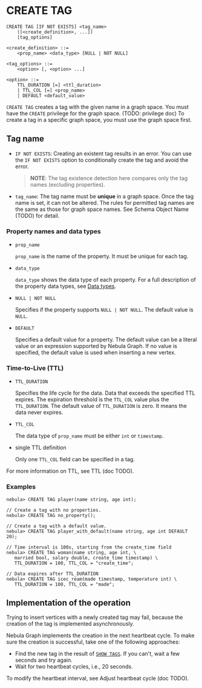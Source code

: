# CREATE TAG

```ngql
CREATE TAG [IF NOT EXISTS] <tag_name>
    ([<create_definition>, ...])
    [tag_options]

<create_definition> ::=
    <prop_name> <data_type> [NULL | NOT NULL]

<tag_options> ::=
    <option> [, <option> ...]

<option> ::=
    TTL_DURATION [=] <ttl_duration>
    | TTL_COL [=] <prop_name>
    | DEFAULT <default_value>
```

`CREATE TAG` creates a tag with the given name in a graph space. You must have the `CREATE` privilege for the graph space. (TODO: privilege doc) To create a tag in a specific graph space, you must use the graph space first.

## Tag name

- `IF NOT EXISTS`: Creating an existent tag results in an error. You can use the `IF NOT EXISTS` option to conditionally create the tag and avoid the error.

    > **NOTE**: The tag existence detection here compares only the tag names (excluding properties).
- `tag_name`: The tag name must be **unique** in a graph space. Once the tag name is set, it can not be altered. The rules for permitted tag names are the same as those for graph space names. See Schema Object Name (TODO) for detail.

### Property names and data types

- `prop_name`

    `prop_name` is the name of the property. It must be unique for each tag.

- `data_type`

    `data_type` shows the data type of each property. For a full description of the property data types, see [Data types](../3.data-types/1.numeric.md).

- `NULL | NOT NULL`

    Specifies if the property supports `NULL | NOT NULL`. The default value is `NULL`.

- `DEFAULT`

    Specifies a default value for a property. The default value can be a literal value or an expression supported by Nebula Graph. If no value is specified, the default value is used when inserting a new vertex.

### Time-to-Live (TTL)

- `TTL_DURATION`

    Specifies the life cycle for the data. Data that exceeds the specified TTL expires. The expiration threshold is the `TTL_COL` value plus the `TTL_DURATION`. The default value of `TTL_DURATION` is zero. It means the data never expires.

- `TTL_COL`

    The data type of `prop_name` must be either `int` or `timestamp`.

- single TTL definition

    Only one `TTL_COL` field can be specified in a tag.

For more information on TTL, see TTL (doc TODO).

### Examples

```ngql
nebula> CREATE TAG player(name string, age int);

// Create a tag with no properties.
nebula> CREATE TAG no_property(); 

// Create a tag with a default value.
nebula> CREATE TAG player_with_default(name string, age int DEFAULT 20);
```

```ngql
// Time interval is 100s, starting from the create_time field
nebula> CREATE TAG woman(name string, age int, \
   married bool, salary double, create_time timestamp) \
   TTL_DURATION = 100, TTL_COL = "create_time";

// Data expires after TTL_DURATION
nebula> CREATE TAG icec_ream(made timestamp, temperature int) \
   TTL_DURATION = 100, TTL_COL = "made";
```

## Implementation of the operation

Trying to insert vertices with a newly created tag may fail, because the creation of the tag is implemented asynchronously.

Nebula Graph implements the creation in the next heartbeat cycle. To make sure the creation is successful, take one of the following approaches:

- Find the new tag in the result of [`SHOW TAGS`](../3.ngql-guide/10.tag-statements/4.show-tags.md). If you can't, wait a few seconds and try again.
- Wait for two heartbeat cycles, i.e., 20 seconds.

To modify the heartbeat interval, see Adjust heartbeat cycle (doc TODO).
